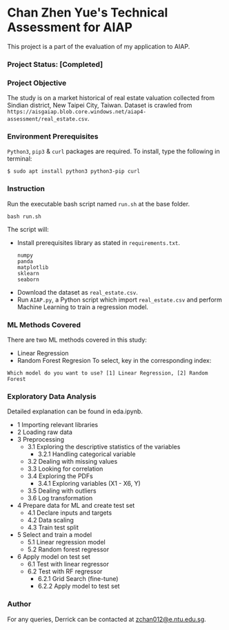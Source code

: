 # Chan Zhen Yue's Technical Assessment for AIAP
This project is a part of the evaluation of my application to AIAP.

### Project Status: [Completed]

### Project Objective
The study is on a market historical of real estate valuation collected from Sindian district, New Taipei City, Taiwan. Dataset is crawled from `https://aisgaiap.blob.core.windows.net/aiap4-assessment/real_estate.csv`.

### Environment Prerequisites
`Python3`, `pip3` & `curl` packages are required. To install, type the following in terminal:
```
$ sudo apt install python3 python3-pip curl
```

### Instruction
Run the executable bash script named `run.sh` at the base folder. 
```
bash run.sh
```
The script will:
- Install prerequisites library as stated in `requirements.txt`.
    ```
    numpy
    panda
    matplotlib
    sklearn
    seaborn
    ```
- Download the dataset as `real_estate.csv`.
- Run `AIAP.py`, a Python script which import `real_estate.csv` and perform Machine Learning to train a regression model.

### ML Methods Covered
There are two ML methods covered in this study:
* Linear Regression
* Random Forest Regresion
To select, key in the corresponding index:
```
Which model do you want to use? [1] Linear Regression, [2] Random Forest
```

### Exploratory Data Analysis
Detailed explanation can be found in eda.ipynb.
- 1 Importing relevant libraries
- 2 Loading raw data
- 3 Preprocessing
    * 3.1 Exploring the descriptive statistics of the variables
        + 3.2.1 Handling categorical variable
    * 3.2 Dealing with missing values
    * 3.3 Looking for correlation
    * 3.4 Exploring the PDFs
        + 3.4.1 Exploring variables (X1 - X6, Y)
    * 3.5 Dealing with outliers
    * 3.6 Log transformation
- 4 Prepare data for ML and create test set
    * 4.1 Declare inputs and targets
    * 4.2 Data scaling
    * 4.3 Train test split
- 5 Select and train a model
    * 5.1 Linear regression model
    * 5.2 Random forest regressor
- 6 Apply model on test set
    * 6.1 Test with linear regressor
    * 6.2 Test with RF regressor
        + 6.2.1 Grid Search (fine-tune)
        + 6.2.2 Apply model to test set

### Author
For any queries, Derrick can be contacted at zchan012@e.ntu.edu.sg.
